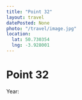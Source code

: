 ```yaml
---
title: "Point 32"
layout: travel
datePosted: None
photo: "/travel/image.jpg"
location:
  lat: 50.730354
  lng: -3.928001
---
```

# Point 32



Year: 
